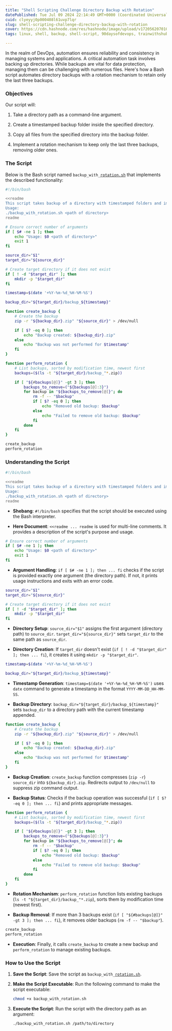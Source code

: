 ```yaml
---
title: "Shell Scripting Challenge Directory Backup with Rotation"
datePublished: Tue Jul 09 2024 22:14:49 GMT+0000 (Coordinated Universal Time)
cuid: clyeyyj0p000408l61uvp7lqr
slug: shell-scripting-challenge-directory-backup-with-rotation
cover: https://cdn.hashnode.com/res/hashnode/image/upload/v1720562070108/1115dbca-9764-459b-ba62-31d3eb367fb9.png
tags: linux, shell, backup, shell-script, 90daysofdevops, trainwithshubham

---
```


In the realm of DevOps, automation ensures reliability and consistency in managing systems and applications. A critical automation task involves backing up directories. While backups are vital for data protection, managing them can be challenging with numerous files. Here's how a Bash script automates directory backups with a rotation mechanism to retain only the last three backups.

### Objectives

Our script will:

1. Take a directory path as a command-line argument.
    
2. Create a timestamped backup folder inside the specified directory.
    
3. Copy all files from the specified directory into the backup folder.
    
4. Implement a rotation mechanism to keep only the last three backups, removing older ones.
    

### The Script

Below is the Bash script named `backup_with_`[`rotation.sh`](http://rotation.sh) that implements the described functionality:

```bash
#!/bin/bash

<<readme
This script takes backup of a directory with timestamped folders and implements rotation.
Usage:
./backup_with_rotation.sh <path of directory>
readme

# Ensure correct number of arguments
if [ $# -ne 1 ]; then
    echo "Usage: $0 <path of directory>"
    exit 1
fi

source_dir="$1"
target_dir="${source_dir}"

# Create target directory if it does not exist
if [ ! -d "$target_dir" ]; then
    mkdir -p "$target_dir"
fi

timestamp=$(date '+%Y-%m-%d_%H-%M-%S')

backup_dir="${target_dir}/backup_${timestamp}"

function create_backup {
    # Create the backup
    zip -r "${backup_dir}.zip" "${source_dir}" > /dev/null

    if [ $? -eq 0 ]; then
        echo "Backup created: ${backup_dir}.zip"
    else
        echo "Backup was not performed for $timestamp"
    fi
}

function perform_rotation {
    # List backups, sorted by modification time, newest first
    backups=($(ls -t "${target_dir}/backup_"*.zip))

    if [ "${#backups[@]}" -gt 3 ]; then
        backups_to_remove=("${backups[@]:3}")
        for backup in "${backups_to_remove[@]}"; do
            rm -f -- "$backup"
            if [ $? -eq 0 ]; then
                echo "Removed old backup: $backup"
            else
                echo "Failed to remove old backup: $backup"
            fi
        done
    fi
}

create_backup
perform_rotation
```

### Understanding the Script

```bash
#!/bin/bash

<<readme
This script takes backup of a directory with timestamped folders and implements rotation.
Usage:
./backup_with_rotation.sh <path of directory>
readme
```

* **Shebang**: `#!/bin/bash` specifies that the script should be executed using the Bash interpreter.
    
* **Here Document**: `<<readme ... readme` is used for multi-line comments. It provides a description of the script's purpose and usage.
    

```bash
# Ensure correct number of arguments
if [ $# -ne 1 ]; then
    echo "Usage: $0 <path of directory>"
    exit 1
fi
```

* **Argument Handling**: `if [ $# -ne 1 ]; then ... fi` checks if the script is provided exactly one argument (the directory path). If not, it prints usage instructions and exits with an error code.
    

```bash
source_dir="$1"
target_dir="${source_dir}"

# Create target directory if it does not exist
if [ ! -d "$target_dir" ]; then
    mkdir -p "$target_dir"
fi
```

* **Directory Setup**: `source_dir="$1"` assigns the first argument (directory path) to `source_dir`. `target_dir="${source_dir}"` sets `target_dir` to the same path as `source_dir`.
    
* **Directory Creation**: If `target_dir` doesn't exist (`if [ ! -d "$target_dir" ]; then ... fi`), it creates it using `mkdir -p "$target_dir"`.
    

```bash
timestamp=$(date '+%Y-%m-%d_%H-%M-%S')

backup_dir="${target_dir}/backup_${timestamp}"
```

* **Timestamp Generation**: `timestamp=$(date '+%Y-%m-%d_%H-%M-%S')` uses `date` command to generate a timestamp in the format `YYYY-MM-DD_HH-MM-SS`.
    
* **Backup Directory**: `backup_dir="${target_dir}/backup_${timestamp}"` sets `backup_dir` to a directory path with the current timestamp appended.
    

```bash
function create_backup {
    # Create the backup
    zip -r "${backup_dir}.zip" "${source_dir}" > /dev/null

    if [ $? -eq 0 ]; then
        echo "Backup created: ${backup_dir}.zip"
    else
        echo "Backup was not performed for $timestamp"
    fi
}
```

* **Backup Creation**: `create_backup` function compresses (`zip -r`) `source_dir` into `${backup_dir}.zip`. Redirects output to `/dev/null` to suppress zip command output.
    
* **Backup Status**: Checks if the backup operation was successful (`if [ $? -eq 0 ]; then ... fi`) and prints appropriate messages.
    

```bash
function perform_rotation {
    # List backups, sorted by modification time, newest first
    backups=($(ls -t "${target_dir}/backup_"*.zip))

    if [ "${#backups[@]}" -gt 3 ]; then
        backups_to_remove=("${backups[@]:3}")
        for backup in "${backups_to_remove[@]}"; do
            rm -f -- "$backup"
            if [ $? -eq 0 ]; then
                echo "Removed old backup: $backup"
            else
                echo "Failed to remove old backup: $backup"
            fi
        done
    fi
}
```

* **Rotation Mechanism**: `perform_rotation` function lists existing backups (`ls -t "${target_dir}/backup_"*.zip`), sorts them by modification time (newest first).
    
* **Backup Removal**: If more than 3 backups exist (`if [ "${#backups[@]}" -gt 3 ]; then ... fi`), it removes older backups (`rm -f -- "$backup"`).
    

```bash
create_backup
perform_rotation
```

* **Execution**: Finally, it calls `create_backup` to create a new backup and `perform_rotation` to manage existing backups.
    

### How to Use the Script

1. **Save the Script**: Save the script as `backup_with_`[`rotation.sh`](http://rotation.sh).
    
2. **Make the Script Executable**: Run the following command to make the script executable:
    
    ```bash
    chmod +x backup_with_rotation.sh
    ```
    
3. **Execute the Script**: Run the script with the directory path as an argument:
    
    ```bash
    ./backup_with_rotation.sh /path/to/directory
    ```